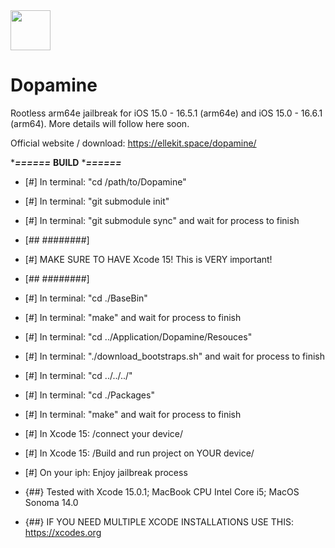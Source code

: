 <img src="https://github.com/opa334/Dopamine/assets/52459150/ed04dd3e-d879-456d-9aa3-d4ed44819c7e" width="64" />

# Dopamine

Rootless arm64e jailbreak for iOS 15.0 - 16.5.1 (arm64e) and iOS 15.0 - 16.6.1 (arm64). More details will follow here soon.

Official website / download: https://ellekit.space/dopamine/



******======*****
******BUILD******
******======*****


- [#] In terminal: "cd /path/to/Dopamine"
- [#] In terminal: "git submodule init"
- [#] In terminal: "git submodule sync" and wait for process to finish
- [## ########]
- [#] MAKE SURE TO HAVE Xcode 15! This is VERY important!
- [## ########]
- [#] In terminal: "cd ./BaseBin"
- [#] In terminal: "make" and wait for process to finish
- [#] In terminal: "cd ../Application/Dopamine/Resouces"
- [#] In terminal: "./download_bootstraps.sh" and wait for process to finish
- [#] In terminal: "cd ../../../"
- [#] In terminal: "cd ./Packages"
- [#] In terminal: "make" and wait for process to finish
- [#] In Xcode 15: /connect your device/
- [#] In Xcode 15: /Build and run project on YOUR device/
- [#] On your iph: Enjoy jailbreak process

- {##} Tested with Xcode 15.0.1; MacBook CPU Intel Core i5; MacOS Sonoma 14.0
- {##} IF YOU NEED MULTIPLE XCODE INSTALLATIONS USE THIS: https://xcodes.org
